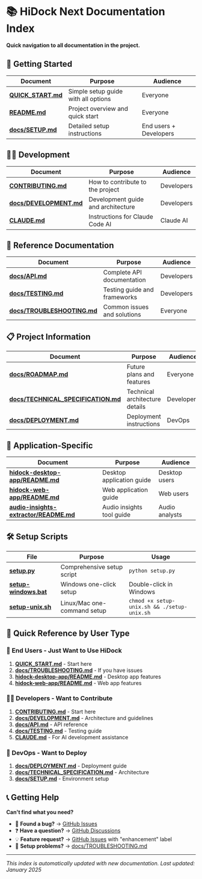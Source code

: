 # 📚 HiDock Next Documentation Index

**Quick navigation to all documentation in the project.**

## 🚀 Getting Started

| Document | Purpose | Audience |
|----------|---------|----------|
| **[QUICK_START.md](QUICK_START.md)** | Simple setup guide with all options | Everyone |
| **[README.md](README.md)** | Project overview and quick start | Everyone |
| **[docs/SETUP.md](docs/SETUP.md)** | Detailed setup instructions | End users + Developers |

## 👨‍💻 Development

| Document | Purpose | Audience |
|----------|---------|----------|
| **[CONTRIBUTING.md](CONTRIBUTING.md)** | How to contribute to the project | Developers |
| **[docs/DEVELOPMENT.md](docs/DEVELOPMENT.md)** | Development guide and architecture | Developers |
| **[CLAUDE.md](CLAUDE.md)** | Instructions for Claude Code AI | Claude AI |

## 📖 Reference Documentation

| Document | Purpose | Audience |
|----------|---------|----------|
| **[docs/API.md](docs/API.md)** | Complete API documentation | Developers |
| **[docs/TESTING.md](docs/TESTING.md)** | Testing guide and frameworks | Developers |
| **[docs/TROUBLESHOOTING.md](docs/TROUBLESHOOTING.md)** | Common issues and solutions | Everyone |

## 📋 Project Information

| Document | Purpose | Audience |
|----------|---------|----------|
| **[docs/ROADMAP.md](docs/ROADMAP.md)** | Future plans and features | Everyone |
| **[docs/TECHNICAL_SPECIFICATION.md](docs/TECHNICAL_SPECIFICATION.md)** | Technical architecture details | Developers |
| **[docs/DEPLOYMENT.md](docs/DEPLOYMENT.md)** | Deployment instructions | DevOps |

## 📱 Application-Specific

| Document | Purpose | Audience |
|----------|---------|----------|
| **[hidock-desktop-app/README.md](hidock-desktop-app/README.md)** | Desktop application guide | Desktop users |
| **[hidock-web-app/README.md](hidock-web-app/README.md)** | Web application guide | Web users |
| **[audio-insights-extractor/README.md](audio-insights-extractor/README.md)** | Audio insights tool guide | Audio analysts |

## 🛠️ Setup Scripts

| File | Purpose | Usage |
|------|---------|-------|
| **[setup.py](setup.py)** | Comprehensive setup script | `python setup.py` |
| **[setup-windows.bat](setup-windows.bat)** | Windows one-click setup | Double-click in Windows |
| **[setup-unix.sh](setup-unix.sh)** | Linux/Mac one-command setup | `chmod +x setup-unix.sh && ./setup-unix.sh` |

## 🎯 Quick Reference by User Type

### **👤 End Users - Just Want to Use HiDock**
1. **[QUICK_START.md](QUICK_START.md)** - Start here
2. **[docs/TROUBLESHOOTING.md](docs/TROUBLESHOOTING.md)** - If you have issues
3. **[hidock-desktop-app/README.md](hidock-desktop-app/README.md)** - Desktop app features
4. **[hidock-web-app/README.md](hidock-web-app/README.md)** - Web app features

### **👨‍💻 Developers - Want to Contribute**
1. **[CONTRIBUTING.md](CONTRIBUTING.md)** - Start here
2. **[docs/DEVELOPMENT.md](docs/DEVELOPMENT.md)** - Architecture and guidelines
3. **[docs/API.md](docs/API.md)** - API reference
4. **[docs/TESTING.md](docs/TESTING.md)** - Testing guide
5. **[CLAUDE.md](CLAUDE.md)** - For AI development assistance

### **🚀 DevOps - Want to Deploy**
1. **[docs/DEPLOYMENT.md](docs/DEPLOYMENT.md)** - Deployment guide
2. **[docs/TECHNICAL_SPECIFICATION.md](docs/TECHNICAL_SPECIFICATION.md)** - Architecture
3. **[docs/SETUP.md](docs/SETUP.md)** - Environment setup

## 📞 Getting Help

**Can't find what you need?**
- 🐛 **Found a bug?** → [GitHub Issues](https://github.com/sgeraldes/hidock-next/issues)
- ❓ **Have a question?** → [GitHub Discussions](https://github.com/sgeraldes/hidock-next/discussions)
- 💡 **Feature request?** → [GitHub Issues](https://github.com/sgeraldes/hidock-next/issues) with "enhancement" label
- 🔧 **Setup problems?** → [docs/TROUBLESHOOTING.md](docs/TROUBLESHOOTING.md)

---
*This index is automatically updated with new documentation. Last updated: January 2025*
